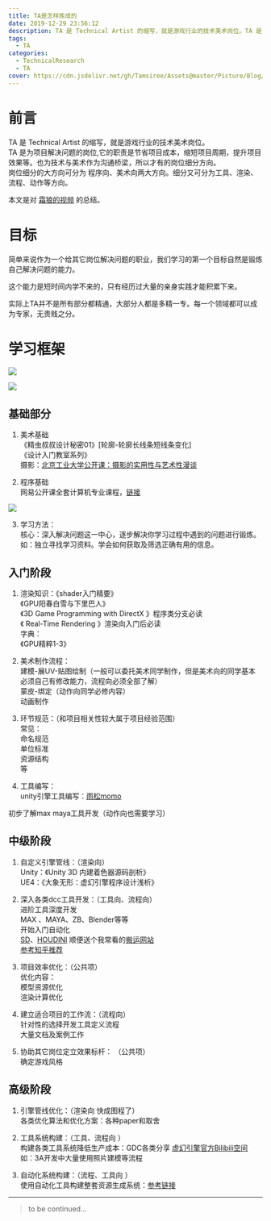 ```yaml
---
title: TA是怎样炼成的
date: 2019-12-29 23:56:12
description: TA 是 Technical Artist 的缩写，就是游戏行业的技术美术岗位。TA 是为项目解决问题的岗位,它的职责是节省项目成本，缩短项目周期，提升项目效果等。也为技术与美术作为沟通桥梁，所以才有的岗位细分方向。
tags:
  - TA
categories:
  - TechnicalResearch
  - TA
cover: https://cdn.jsdelivr.net/gh/Tamsiree/Assets@master/Picture/Blog/Cover/636047f1c4f00dffd2d017ab20ddbb6d.jpg
---
```

# 前言
TA 是 Technical Artist 的缩写，就是游戏行业的技术美术岗位。  
TA 是为项目解决问题的岗位,它的职责是节省项目成本，缩短项目周期，提升项目效果等。也为技术与美术作为沟通桥梁，所以才有的岗位细分方向。  
岗位细分的大方向可分为 程序向、美术向两大方向。细分又可分为工具、渲染、流程、动作等方向。

本文是对 [霜狼的视频](https://www.bilibili.com/video/av77755500?from=search&seid=12879415090510697416) 的总结。 

# 目标
简单来说作为一个给其它岗位解决问题的职业，我们学习的第一个目标自然是锻炼自己解决问题的能力。

这个能力是短时间内学不来的，只有经历过大量的亲身实践才能积累下来。

实际上TA并不是所有部分都精通，大部分人都是多精一专。每一个领域都可以成为专家，无贵贱之分。

# 学习框架

![](https://cdn.jsdelivr.net/gh/Tamsiree/Assets@master/Picture/Blog/Post/20191230000432.png)

![](https://cdn.jsdelivr.net/gh/Tamsiree/Assets@master/Picture/Blog/Post/plasmashell_20191230000722.png)

## 基础部分
1. 美术基础  
《精虫叔叔设计秘密01》[轮廓-轮廓长线条短线条变化]  
《设计入门教室系列》  
摄影：[北京工业大学公开课：摄影的实用性与艺术性漫谈](http://open.163.com/newview/movie/courseintro?newurl=/special/cuvocw/sheyingmantan.html)

2. 程序基础  
网易公开课全套计算机专业课程，[链接](https://study.163.com/curricula/cs.htm?from=inviteAct)

![](https://cdn.jsdelivr.net/gh/Tamsiree/Assets@master/Picture/Blog/Post/sdajovyajdks1.png)

3. 学习方法：  
核心：深入解决问题这一中心，逐步解决你学习过程中遇到的问题进行锻炼。  
如：独立寻找学习资料。学会如何获取及筛选正确有用的信息。

## 入门阶段
1. 渲染知识：《shader入门精要》  
《GPU阳春白雪与下里巴人》  
《3D Game Programming with DirectX 》程序类分支必读  
《 Real-Time Rendering 》渲染向入门后必读  
字典：  
《GPU精粹1-3》

2. 美术制作流程：  
建模-展UV-贴图绘制（一般可以委托美术同学制作，但是美术向的同学基本必须自己有修改能力，流程向必须全部了解）  
蒙皮-绑定（动作向同学必修内容）  
动画制作

3. 环节规范：（和项目相关性较大属于项目经验范围）  
常见：  
命名规范  
单位标准  
资源结构  
等  

4. 工具编写：  
unity引擎工具编写：[雨松momo](http://www.xuanyusong.com/archives/category/unity/unity3deditor/page/3)

初步了解max maya工具开发（动作向也需要学习）

## 中级阶段
1. 自定义引擎管线：（渲染向）  
Unity：《Unity 3D 内建着色器源码剖析》  
UE4：《大象无形：虚幻引擎程序设计浅析》

2. 深入各类dcc工具开发：（工具向、流程向）  
进阶工具深度开发  
MAX 、MAYA、ZB、Blender等等  
开始入门自动化  
[SD](http://search.bilibili.com/all?keyword=sd%20%E6%95%99%E7%A8%8B&from_source=nav_search)、[HOUDINI](http://search.bilibili.com/all?keyword=houdini%20%E6%95%99%E7%A8%8B) 顺便送个我常看的[搬运网站](https://www.aboutcg.com/page/2?s=HOUDINI)  
[参考知乎推荐](https://www.zhihu.com/search?type=content&q=TA)

3. 项目效率优化：（公共项）  
优化内容：  
模型资源优化  
渲染计算优化

4. 建立适合项目的工作流：（流程向）  
针对性的选择开发工具定义流程  
大量文档及案例工作  

5. 协助其它岗位定立效果标杆： （公共项）  
确定游戏风格  

## 高级阶段
1. 引擎管线优化：（渲染向   快成图程了）  
各类优化算法和优化方案：各种paper和取舍

2. 工具系统构建：（工具、流程向 ）  
构建各类工具系统降低生产成本：GDC各类分享
[虚幻引擎官方Bilibili空间](https://space.bilibili.com/138827797/)
如：3A开发中大量使用照片建模等流程

3. 自动化系统构建：（流程、工具向 ）  
使用自动化工具构建整套资源生成系统：[参考链接](http://ma-yidong.com/2018/04/14/translate-procedural-world-generation-of-far-cry-5/)

---
> to be continued...


